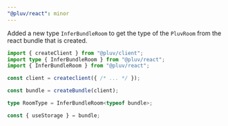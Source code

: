 ```yaml
---
"@pluv/react": minor
---
```


Added a new type `InferBundleRoom` to get the type of the `PluvRoom` from the react bundle that is created.

```ts
import { createClient } from "@pluv/client";
import type { InferBundleRoom } from "@pluv/react";
import { InferBundleRoom } from "@pluv/react";

const client = createclient({ /* ... */ });

const bundle = createBundle(client);

type RoomType = InferBundleRoom<typeof bundle>;

const { useStorage } = bundle;
```
